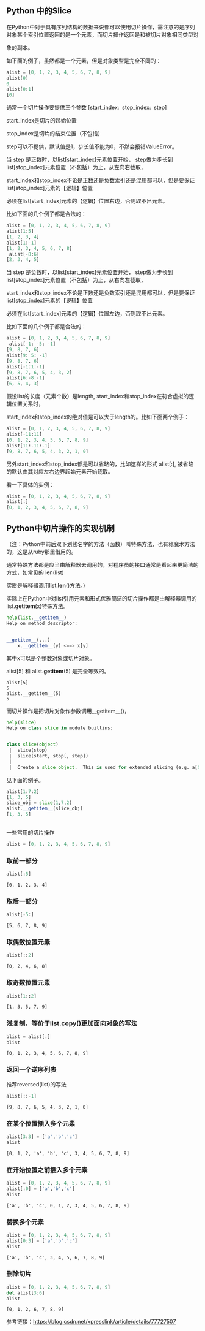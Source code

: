 ## Python 中的Slice

在Python中对于具有序列结构的数据来说都可以使用切片操作，需注意的是序列对象某个索引位置返回的是一个元素，而切片操作返回是和被切片对象相同类型对


象的副本。


如下面的例子，虽然都是一个元素，但是对象类型是完全不同的：


```python
alist = [0, 1, 2, 3, 4, 5, 6, 7, 8, 9]
alist[0]
0
alist[0:1]
[0]
```


通常一个切片操作要提供三个参数 [start_index:  stop_index:  step] 


start_index是切片的起始位置


stop_index是切片的结束位置（不包括）


step可以不提供，默认值是1，步长值不能为0，不然会报错ValueError。



当 step 是正数时，以list[start_index]元素位置开始， step做为步长到list[stop_index]元素位置（不包括）为止，从左向右截取，


start_index和stop_index不论是正数还是负数索引还是混用都可以，但是要保证 list[stop_index]元素的【逻辑】位置


必须在list[start_index]元素的【逻辑】位置右边，否则取不出元素。


比如下面的几个例子都是合法的：


```python
alist = [0, 1, 2, 3, 4, 5, 6, 7, 8, 9]
alist[1:5]
[1, 2, 3, 4]
alist[1:-1]
[1, 2, 3, 4, 5, 6, 7, 8]
 alist[-8:6]
[2, 3, 4, 5]

```
当 step 是负数时，以list[start_index]元素位置开始， step做为步长到list[stop_index]元素位置（不包括）为止，从右向左截取，


start_index和stop_index不论是正数还是负数索引还是混用都可以，但是要保证 list[stop_index]元素的【逻辑】位置


必须在list[start_index]元素的【逻辑】位置左边，否则取不出元素。


比如下面的几个例子都是合法的：


```python
alist = [0, 1, 2, 3, 4, 5, 6, 7, 8, 9]
 alist[-1: -5: -1]
[9, 8, 7, 6]
alist[9: 5: -1]
[9, 8, 7, 6]
alist[-1:1:-1]
[9, 8, 7, 6, 5, 4, 3, 2]
alist[6:-8:-1]
[6, 5, 4, 3]
```


假设list的长度（元素个数）是length, start_index和stop_index在符合虚拟的逻辑位置关系时，


start_index和stop_index的绝对值是可以大于length的。比如下面两个例子：


```python
alist = [0, 1, 2, 3, 4, 5, 6, 7, 8, 9]
alist[-11:11]
[0, 1, 2, 3, 4, 5, 6, 7, 8, 9]
alist[11:-11:-1]
[9, 8, 7, 6, 5, 4, 3, 2, 1, 0]
```


另外start_index和stop_index都是可以省略的，比如这样的形式 alist[:], 被省略的默认由其对应左右边界起始元素开始截取。


看一下具体的实例：


```python
alist = [0, 1, 2, 3, 4, 5, 6, 7, 8, 9]
alist[:]
[0, 1, 2, 3, 4, 5, 6, 7, 8, 9]

```

## Python中切片操作的实现机制


（注：Python中前后双下划线名字的方法（函数）叫特殊方法，也有称魔术方法的，这是从ruby那里借用的。


通常特殊方法都是应当由解释器去调用的，对程序员的接口通常是看起来更简洁的方式，如常见的 len(list)


实质是解释器调用list.__len__()方法。）


实际上在Python中对list引用元素和形式优雅简洁的切片操作都是由解释器调用的list.__getitem__(x)特殊方法。

```python
help(list.__getitem__)
Help on method_descriptor:


__getitem__(...)
    x.__getitem__(y) <==> x[y]
```


其中x可以是个整数对象或切片对象。


alist[5] 和 alist.__getitem__(5) 是完全等效的。
```pyhotn
alist[5]
5
alist.__getitem__(5)
5
```


而切片操作是把切片对象作参数调用__getitem__()，
```python
help(slice)
Help on class slice in module builtins:


class slice(object)
 |  slice(stop)
 |  slice(start, stop[, step])
 |  
 |  Create a slice object.  This is used for extended slicing (e.g. a[0:10:2]).

```

见下面的例子。


```python
alist[1:7:2]
[1, 3, 5]
slice_obj = slice(1,7,2)
alist.__getitem__(slice_obj)
[1, 3, 5]
 
```


一些常用的切片操作

```python
alist = [0, 1, 2, 3, 4, 5, 6, 7, 8, 9]
```

### 取前一部分
```python
alist[:5]
```
```
[0, 1, 2, 3, 4]
```


### 取后一部分
```python
alist[-5:]
```
```
[5, 6, 7, 8, 9]
```


### 取偶数位置元素
```python
alist[::2]
```
```
[0, 2, 4, 6, 8]
```


### 取奇数位置元素
```python
alist[1::2]
```
```
[1, 3, 5, 7, 9]
```


### 浅复制，等价于list.copy()更加面向对象的写法
```python
blist = alist[:]
blist
```
```
[0, 1, 2, 3, 4, 5, 6, 7, 8, 9]
```


### 返回一个逆序列表
推荐reversed(list)的写法
```python
alist[::-1]
```
```
[9, 8, 7, 6, 5, 4, 3, 2, 1, 0]
```


### 在某个位置插入多个元素
```python
alist[3:3] = ['a','b','c']
alist
```
```
[0, 1, 2, 'a', 'b', 'c', 3, 4, 5, 6, 7, 8, 9]
```


### 在开始位置之前插入多个元素
```python
alist = [0, 1, 2, 3, 4, 5, 6, 7, 8, 9]
alist[:0] = ['a','b','c']
alist
```
```
['a', 'b', 'c', 0, 1, 2, 3, 4, 5, 6, 7, 8, 9]

```

### 替换多个元素
```python
alist = [0, 1, 2, 3, 4, 5, 6, 7, 8, 9]
alist[0:3] = ['a','b','c']
alist
```
```
['a', 'b', 'c', 3, 4, 5, 6, 7, 8, 9]
```


### 删除切片
```python
alist = [0, 1, 2, 3, 4, 5, 6, 7, 8, 9]
del alist[3:6]
alist
```
```
[0, 1, 2, 6, 7, 8, 9]
```


参考链接：https://blog.csdn.net/xpresslink/article/details/77727507 
